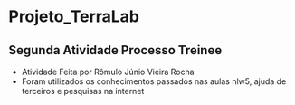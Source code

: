 # Projeto_TerraLab

## Segunda Atividade Processo Treinee

- Atividade Feita por Rômulo Júnio Vieira Rocha
- Foram utilizados os conhecimentos passados nas aulas nlw5, ajuda de terceiros e pesquisas na internet

